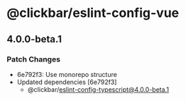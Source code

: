 # @clickbar/eslint-config-vue

## 4.0.0-beta.1
### Patch Changes

- 6e792f3: Use monorepo structure
- Updated dependencies [6e792f3]
  - @clickbar/eslint-config-typescript@4.0.0-beta.1

